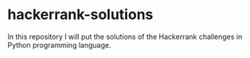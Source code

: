 # hackerrank-solutions
In this repository I will put the solutions of the Hackerrank challenges in Python programming language.
